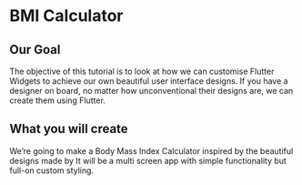# BMI Calculator 

## Our Goal

The objective of this tutorial is to look at how we can customise Flutter Widgets to achieve our own beautiful user interface designs. If you have a designer on board, no matter how unconventional their designs are, we can create them using Flutter. 

## What you will create

We’re going to make a Body Mass Index Calculator inspired by the beautiful designs made by  It will be a multi screen app with simple functionality but full-on custom styling. 
